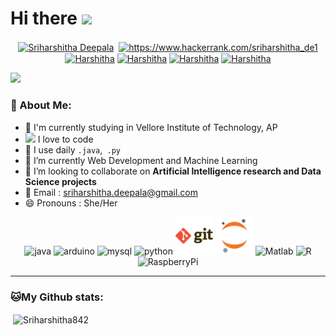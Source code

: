 # Hi there <img src="https://github.com/TheDudeThatCode/TheDudeThatCode/blob/master/Assets/Hi.gif" width="29px">
<p align="center">
<a href="https://www.linkedin.com/in/sriharshitha-deepala-4111b91b4/" target="blank"><img align="center" src="https://cdn.jsdelivr.net/npm/simple-icons@3.0.1/icons/linkedin.svg" alt="Sriharshitha Deepala" height="40" width="40" /></a>&nbsp;
<a href="https://www.hackerrank.com/sriharshitha_de1" target="blank"><img align="center" src="https://cdn.jsdelivr.net/npm/simple-icons@3.0.1/icons/hackerrank.svg" alt="https://www.hackerrank.com/sriharshitha_de1" height="40" width="40" /></a>
<a href="https://www.kaggle.com/sriharshithadeepala" target="blank"><img align="center" src="https://cdn.jsdelivr.net/npm/simple-icons@3.0.1/icons/kaggle.svg" alt="Harshitha" height="40" width="40" /></a>
<a href="https://www.codechef.com/users/sriharshitha12" target="blank"><img align="center" src="https://icons-for-free.com/iconfiles/png/512/codechef-1324440139527402917.png" alt="Harshitha" height="40" width="40" /></a>
<a href="https://www.hackerearth.com/@sriharshitha.deepala" target="blank"><img align="center" src="https://icons-for-free.com/iconfiles/png/512/hackerearth-1324440171516683058.png" alt="Harshitha" height="40" width="40" /></a>
<a href="https://twitter.com/Harshitha6174?s=08" target="blank"><img align="center" src="https://icons-for-free.com/iconfiles/png/512/twitter+icon-1320183239913758690.png" alt="Harshitha" height="40" width="40" /></a>
</p>

![](https://camo.githubusercontent.com/992babdffd8c74a1502de375fbdf7e4d54773242/68747470733a2f2f6d656469612e67697068792e636f6d2f6d656469612f53576f536b4e36447854737a71494b4571762f67697068792e676966)

### 🤵 About Me:
- 🏦 I'm currently studying in Vellore Institute of Technology, AP 
- <img src="https://media.giphy.com/media/WUlplcMpOCEmTGBtBW/giphy.gif" width="30"> I love to code
- 🤔 I use daily ```.java```,``` .py```
- 🌱 I’m currently Web Development and Machine Learning
- 💫 I’m looking to collaborate on **Artificial Intelligence research and Data Science projects**
- 📧 Email : sriharshitha.deepala@gmail.com
- 😄 Pronouns : She/Her

<p align="center">
<img src="https://www.vectorlogo.zone/logos/java/java-vertical.svg" alt="java" width="60" height="70"/> 
 
<img src="https://cdn.worldvectorlogo.com/logos/arduino-1.svg" alt="arduino" width="60" height="60"/>
  
<img src="https://www.vectorlogo.zone/logos/mysql/mysql-icon.svg" alt="mysql" width="60" height="60"/> 
  
<img src="https://www.vectorlogo.zone/logos/python/python-icon.svg" alt="python" width="60" height="60"/>
  
<img src="https://raw.githubusercontent.com/github/explore/80688e429a7d4ef2fca1e82350fe8e3517d3494d/topics/git/git.png" alt="GIT" width="60" height="60"/> 
  
<img src="https://raw.githubusercontent.com/github/explore/80688e429a7d4ef2fca1e82350fe8e3517d3494d/topics/jupyter-notebook/jupyter-notebook.png" alt="IPYNB" width="60" height="60"/> 

<img src="https://uk.mathworks.com/company/newsletters/articles/the-mathworks-logo-is-an-eigenfunction-of-the-wave-equation/_jcr_content/mainParsys/image_2.adapt.480.medium.gif/1469941373397.gif" alt="Matlab" width=60 height = 60>
  
<img src = "https://www.vectorlogo.zone/logos/r-project/r-project-icon.svg" alt = "R" width = 60 height = 60>

<img src = "https://www.vectorlogo.zone/logos/raspberrypi/raspberrypi-icon.svg" alt = "RaspberryPi" width = 60 height = 60>
</p>

---
### 🐱My Github stats:

<p>&nbsp;<img align="center" src="https://github-readme-stats.vercel.app/api?username=Sriharshitha842&show_icons=true&theme=radical" alt="Sriharshitha842"/></p>
